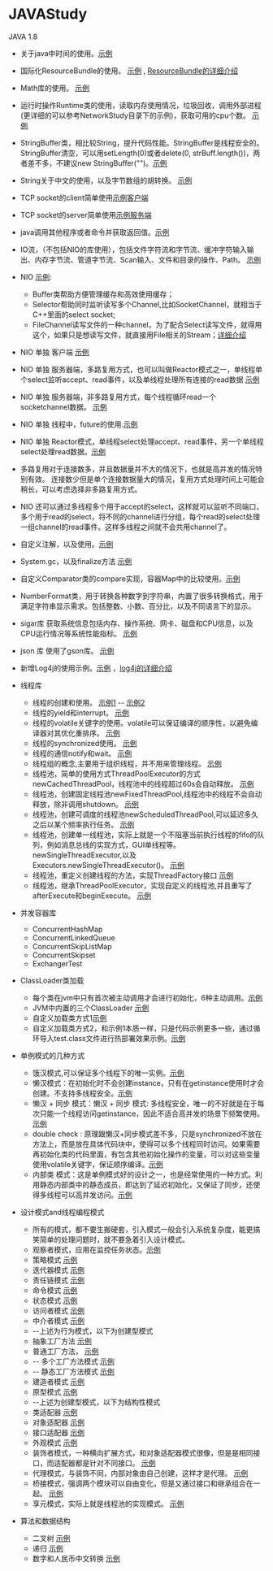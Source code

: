 # JAVAStudy
JAVA 1.8

* 关于java中时间的使用。[示例](./src/baseAPI/useDate.java)   
* 国际化ResourceBundle的使用。 [示例](./src/baseAPI/useResourceBundle.java) ,  [ResourceBundle的详细介绍](http://blog.51cto.com/ggwhsd/2340539)
* Math库的使用。  [示例](./src/baseAPI/useMath) 
* 运行时操作Runtime类的使用，读取内存使用情况，垃圾回收，调用外部进程(更详细的可以参考NetworkStudy目录下的示例)，获取可用的cpu个数。 [示例](./src/baseAPI/useRuntime)
* StringBuffer类，相比较String，提升代码性能。StringBuffer是线程安全的。 StringBuffer清空，可以用setLength(0)或者delete(0, strBuff.length())，两者差不多，不建议new StringBuffer("")。[示例](./src/baseAPI/useStringBuffer.java)
* String关于中文的使用，以及字节数组的胡转换。 [示例](./src/baseAPI/useString.java)
* TCP socket的client简单使用[示例客户端](./src/NetworkStudy/TcpTest.java)
* TCP socket的server简单使用[示例服务端](./src/NetworkStudy/Server.java)
* java调用其他程序或者命令并获取返回值。[示例](./src/NetworkStudy/NetStat.java)
* IO流，（不包括NIO的库使用），包括文件字符流和字节流、缓冲字符输入输出、内存字节流、管道字节流、Scan输入、文件和目录的操作、Path。 [示例](./src/baseAPI/useIO.java)
* NIO [示例](./src/baseAPI/useNIO.java):
  * Buffer类帮助方便管理缓存和高效使用缓存；
  * Selector帮助同时监听读写多个Channel,比如SocketChannel，就相当于C++里面的select socket;
  * FileChannel读写文件的一种channel，为了配合Select读写文件，就得用这个，如果只是想读写文件，就直接用File相关的Stream；[详细介绍](http://blog.51cto.com/ggwhsd/2341370)

* NIO 单独 客户端 [示例](./src/NIOStudy/Client.java)
* NIO 单独 服务器端，多路复用方式，也可以叫做Reactor模式之一，单线程单个select监听accept、read事件，以及单线程处理所有连接的read数据 [示例](./src/NIOStudy/Server.java)
* NIO 单独 服务器端，非多路复用方式，每个线程循环read一个socketchannel数据。  [示例](./src/NIOStudy/ServerThread.java)
* NIO 单独 线程中，future的使用.[示例](./src/NIOStudy/Future/FutureDemo.java)
* NIO 单独 Reactor模式，单线程select处理accept、read事件，另一个单线程select处理read数据。[示例](./src/NIOStudy/Rector/MainSubReactorThreadServer.java)
* 多路复用对于连接数多，并且数据量并不大的情况下，也就是高并发的情况特别有效。 连接数少但是单个连接数据量大的情况，复用方式处理时间上可能会稍长，可以考虑选择非多路复用方式。
* NIO 还可以通过多线程多个用于accept的select，这样就可以监听不同端口，多个用于read的select，将不同的channel进行分组，每个read的select处理一组channel的read事件。这样多线程之间就不会共用channel了。
* 自定义注解，以及使用。[示例](./src/AnnotationStudy/AnnotationTest.java)
* System.gc，以及finalize方法 [示例](./src/baseAPI/useSystem.java)
* 自定义Comparator类的compare实现，容器Map中的比较使用。[示例](./src/baseSyntax/SortCompare.java)
* NumberFormat类，用于转换各种数字到字符串，内置了很多转换格式，用于满足字符串显示需求。包括整数、小数、百分比，以及不同语言下的显示。
* sigar库 获取系统信息包括内存、操作系统、网卡、磁盘和CPU信息，以及CPU运行情况等系统性能指标。 [示例](./src/baseAPI/useSigar.java) 
* json 库 使用了gson库。 [示例](./src/baseAPI/gsonBase.java)

* 新增Log4j的使用示例。[示例](./src/logStudy/useLog4J.java) ，[log4j的详细介绍](http://blog.51cto.com/ggwhsd/2340510)

* 线程库
   * 线程的创建和使用。 [示例1](./concurrent/Thread_01/RunnableTest.java) -- [示例2](./concurrent/Thread_01/ThreadCreateTest.java)
   * 线程的yield和interrupt。 [示例](./concurrent/Thread_02/yieldAndInterruptTest.java)
   * 线程的volatile关键字的使用。volatile可以保证编译的顺序性，以避免编译器对其优化重排序。 [示例](./concurrent/Thread_03/violateStudy.java)
   * 线程的synchronized使用。 [示例](./concurrent/synchronizedStudy/toy.java)
   * 线程的通信notify和wait。 [示例](./concurrent/Thread_03/notifyWaitStudy.java)
   * 线程组的概念,主要用于组织线程，并不用来管理线程。 [示例](./concurrent/Thread_03/ThreadGroupStudy.java)
   * 线程池，简单的使用方式ThreadPoolExecutor的方式newCachedThreadPool，线程池中的线程超过60s会自动释放。  [示例](./concurrent/ThreadPoolTest/Run1.java)
   * 线程池，创建固定线程池newFixedThreadPool,线程池中的线程不会自动释放，除非调用shutdown。 [示例](./concurrent/ThreadPoolTest/Run2.java)
   * 线程池，创建可调度的线程池newScheduledThreadPool,可以延迟多久之后以某个频率执行任务。 [示例](./concurrent/ThreadPoolTest/Run3.java)
   * 线程池，创建单一线程池，实际上就是一个不阻塞当前执行线程的fifo的队列，例如消息总线的实现方式，GUI单线程等。newSingleThreadExecutor,以及Executors.newSingleThreadExecutor()。 [示例](./concurrent/ThreadPoolTest/Run4.java)
   * 线程池，重定义创建线程的方法，实现ThreadFactory接口 [示例](./concurrent/ThreadPoolTest2/test.java)
   * 线程池，继承ThreadPoolExecutor，实现自定义的线程池,并且重写了afterExecute和beginExecute。 [示例](./concurrent/ThreadPoolTest3/)
   
* 并发容器库
   * ConcurrentHashMap
   * ConcurrentLinkedQueue
   * ConcurrentSkipListMap
   * ConcurrentSkipset
   * ExchangerTest
   

* ClassLoader类加载
   * 每个类在jvm中只有首次被主动调用才会进行初始化，6种主动调用。[示例](./src/classLoaderStudy/ClassInit1.java)
   * JVM中内置的三个ClassLoader [示例](./src/ClassLoaderStudy/classLoaderTest.java)
   * 自定义加载类方式1[示例](./src/ClassLoaderStudy/MyClassLoader.java)
   * 自定义加载类方式2，和示例1本质一样，只是代码示例更多一些，通过循环导入test.class文件进行热部署效果示例。[示例](./src/ClassLoaderStudy/LoadTest.java)

* 单例模式的几种方式
   * 饿汉模式,可以保证多个线程下的唯一实例。[示例](./src/DesignPattern/Sigleton/Singleton01.java)
   * 懒汉模式：在初始化时不会创建instance，只有在getinstance使用时才会创建。不支持多线程安全。[示例](./src/DesignPattern/Sigleton/Singleton02.java)
   * 懒汉 + 同步 模式：懒汉 + 同步 模式: 多线程安全，唯一的不好就是在于每次只能一个线程访问getinstance，因此不适合高并发的场景下频繁使用。 [示例](./src/DesignPattern/Sigleton/Singleton03.java)
   * double check : 原理跟懒汉+同步模式差不多，只是synchronized不放在方法上，而是放在具体代码块中，使得可以多个线程同时访问。如果需要再初始化类的代码里面，有包含其他初始化操作的变量，可以对这些变量使用volatile关键字，保证顺序编译。[示例](./src/DesignPattern/Sigleton/Singleton04.java)
   * 内部类 模式：这是单例模式好的设计之一，也是经常使用的一种方式。利用静态内部类中的静态成员，即达到了延迟初始化，又保证了同步，还使得多线程可以高并发访问。[示例](./src/DesignPattern/Sigleton/Singleton05.java)

* 设计模式and线程编程模式
   * 所有的模式，都不要生搬硬套，引入模式一般会引入系统复杂度，能更搞笑简单的处理问题时，就不要急着引入设计模式。
   * 观察者模式，应用在监控任务状态。[示例](./src/DesignPattern/ObservePattern/TestObservableThread.java)
   * 策略模式 [示例](./src/DesignPattern/Strategy/StrategyTest.java)
   * 迭代器模式 [示例](./src/DesignPattern/IteratorPattern/MyIterator.java)
   * 责任链模式 [示例](./src/DesignPattern/HandlerChain/HandleChainTest.java)
   * 命令模式 [示例](./src/DesignPattern/Command/CommandTest.java)
   * 状态模式 [示例](./src/DesignPattern/StatePattern/StateTest.java)
   * 访问者模式 [示例](./src/DesignPattern/VisitorPattern/VisitorTest.java)
   * 中介者模式 [示例](./src/DesignPattern/MediatorPattern/MediatorTest.java)
   * --上述为行为模式，以下为创建型模式
   * 抽象工厂方法 [示例](./src/DesignPattern/AbstractFactory/usePattern.java)
   * 普通工厂方法， [示例](./src/DesignPattern/FactoryPattern/uesPattern.java)
   * -- 多个工厂方法模式 [示例](./src/DesignPattern/FactoryPattern/ShapeFactory_MultiMedod.java)
   * -- 静态工厂方法模式 [示例](./src/DesignPattern/FactoryPattern/ShapeFactory_staticMedod.java)
   * 建造者模式 [示例](./src/DesignPattern/Builder/BuilderTest.java)
   * 原型模式 [示例](./src/DesignPattern/Prototype/PrototypeTest.java)
   * --上述为创建型模式，以下为结构性模式
   * 类适配器 [示例](./src/DesignPattern/Adapter/AdapterTestOne.java)
   * 对象适配器 [示例](./src/DesignPattern/Adapter/AdapterTwoOne.java)
   * 接口适配器 [示例](./src/DesignPattern/AdapterInterfaces/AdapterTest.java)
   * 外观模式 [示例](./src/DesignPattern/Facade/FacadeTest.java)
   * 装饰者模式，一种横向扩展方式，和对象适配器模式很像，但是是相同接口，而适配器都是针对不同接口。 [示例](./src/DesignPattern/Decorator/DecoratorTest.java)
   * 代理模式，与装饰不同，内部对象由自己创建，这样才是代理。 [示例](./src/DesignPattern/Proxy/ProxyTest.java)
   * 桥接模式，强调两个模块可以自由变化，但是又通过接口和继承组合在一起。 [示例](./src/DesignPattern/Bridge/BridgeTest.java)
   * 享元模式，实际上就是线程池的实现模式。 [示例](./src/DesignPattern/Flyweight/FlyweightTest.java)
   
* 算法和数据结构
   * 二叉树 [示例](./src/algorithm/BTree.java)
   * 递归 [示例](./src/algorithm/DiGui.java)
   * 数字和人民币中文转换 [示例](./src/algorithm/RMB.java)
   
   
